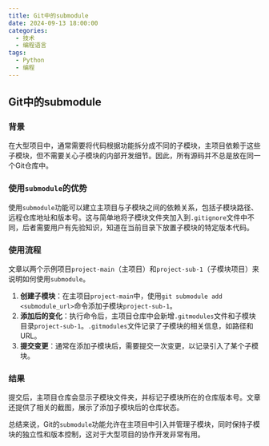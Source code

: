 ```yaml
---
title: Git中的submodule
date: 2024-09-13 18:00:00
categories:
  - 技术
  - 编程语言
tags:
  - Python
  - 编程
---
```

## Git中的submodule
### 背景
在大型项目中，通常需要将代码根据功能拆分成不同的子模块，主项目依赖于这些子模块，但不需要关心子模块的内部开发细节。因此，所有源码并不总是放在同一个Git仓库中。
### 使用`submodule`的优势

使用`submodule`功能可以建立主项目与子模块之间的依赖关系，包括子模块路径、远程仓库地址和版本号。这与简单地将子模块文件夹加入到`.gitignore`文件中不同，后者需要用户有先验知识，知道在当前目录下放置子模块的特定版本代码。
### 使用流程

文章以两个示例项目`project-main`（主项目）和`project-sub-1`（子模块项目）来说明如何使用`submodule`。

1. **创建子模块**：在主项目`project-main`中，使用`git submodule add <submodule_url>`命令添加子模块`project-sub-1`。
2. **添加后的变化**：执行命令后，主项目仓库中会新增`.gitmodules`文件和子模块目录`project-sub-1`。`.gitmodules`文件记录了子模块的相关信息，如路径和URL。
3. **提交变更**：通常在添加子模块后，需要提交一次变更，以记录引入了某个子模块。

### 结果

提交后，主项目仓库会显示子模块文件夹，并标记子模块所在的仓库版本号。文章还提供了相关的截图，展示了添加子模块后的仓库状态。

总结来说，Git的`submodule`功能允许在主项目中引入并管理子模块，同时保持子模块的独立性和版本控制，这对于大型项目的协作开发非常有用。
